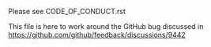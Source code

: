 Please see CODE_OF_CONDUCT.rst

This file is here to work around the GitHub bug discussed in
https://github.com/github/feedback/discussions/9442
